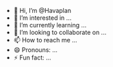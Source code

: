 - 👋 Hi, I’m @Havaplan
- 👀 I’m interested in ...
- 🌱 I’m currently learning ...
- 💞️ I’m looking to collaborate on ...
- 📫 How to reach me ...
- 😄 Pronouns: ...
- ⚡ Fun fact: ...

<!---
Havaplan/Havaplan is a ✨ special ✨ repository because its `README.md` (this file) appears on your GitHub profile.
You can click the Preview link to take a look at your changes.
--->
